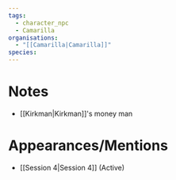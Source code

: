 ```yaml
---
tags:
  - character_npc
  - Camarilla
organisations:
  - "[[Camarilla|Camarilla]]"
species: 
---
```


# Notes
- [[Kirkman|Kirkman]]'s money man
# Appearances/Mentions

- [[Session 4|Session 4]] (Active)
